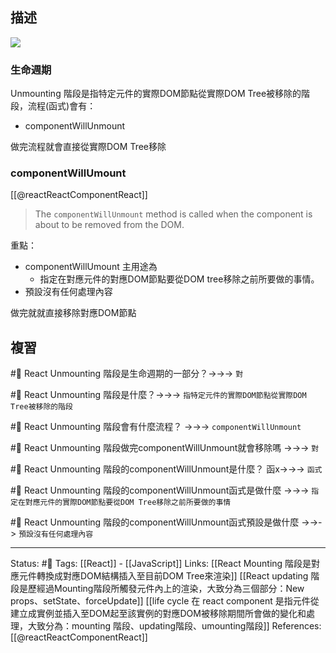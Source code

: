 ## 描述

![](https://res.cloudinary.com/dqfxgtyoi/image/upload/v1660833335/blog/react/life-cycle/life-cycle-react_wzmir9.jpg)

### 生命週期

Unmounting 階段是指特定元件的實際DOM節點從實際DOM Tree被移除的階段，流程(函式)會有：
- componentWillUnmount


做完流程就會直接從實際DOM Tree移除

### componentWillUmount

[[@reactReactComponentReact]]
> The `componentWillUnmount` method is called when the component is about to be removed from the DOM.

重點：
- componentWillUmount 主用途為
	- 指定在對應元件的對應DOM節點要從DOM tree移除之前所要做的事情。
- 預設沒有任何處理內容

做完就就直接移除對應DOM節點



## 複習
#🧠 React Unmounting 階段是生命週期的一部分？->->-> `對`
<!--SR:!2022-08-24,3,250-->

#🧠 React Unmounting 階段是什麼？->->-> `指特定元件的實際DOM節點從實際DOM Tree被移除的階段`
<!--SR:!2022-08-24,3,250-->

#🧠 React Unmounting 階段會有什麼流程？ ->->-> `componentWillUnmount`
<!--SR:!2022-08-24,3,250-->

#🧠 React Unmounting 階段做完componentWillUnmount就會移除嗎 ->->-> `對`
<!--SR:!2022-08-24,3,250-->

#🧠 React Unmounting 階段的componentWillUnmount是什麼？ 函x->->-> `函式`
<!--SR:!2022-08-24,3,250-->

#🧠 React Unmounting 階段的componentWillUnmount函式是做什麼 ->->-> `指定在對應元件的實際DOM節點要從DOM Tree移除之前所要做的事情`
<!--SR:!2022-08-24,3,250-->


#🧠 React Unmounting 階段的componentWillUnmount函式預設是做什麼 ->->-> `預設沒有任何處理內容`
<!--SR:!2022-08-24,3,250-->


---
Status: #🌱 
Tags:
[[React]] - [[JavaScript]]
Links:
[[React Mounting 階段是對應元件轉換成對應DOM結構插入至目前DOM Tree來渲染]]
[[React updating 階段是歷經過Mounting階段所觸發元件內上的渲染，大致分為三個部分：New props、setState、forceUpdate]]
[[life cycle 在 react component 是指元件從建立成實例並插入至DOM起至該實例的對應DOM被移除期間所會做的變化和處理，大致分為：mounting 階段、updating階段、umounting階段]]
References:
[[@reactReactComponentReact]]
